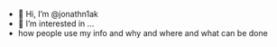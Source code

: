 - 👋 Hi, I’m @jonathn1ak
- 👀 I’m interested in ...
- how people use my info and why and where and what can be done

<!---
jonathn1ak/jonathn1ak is a ✨ special ✨ repository because its `README.md` (this file) appears on your GitHub profile.
You can click the Preview link to take a look at your changes.
--->
